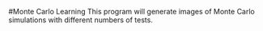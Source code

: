 #Monte Carlo Learning 
This program will generate images of Monte Carlo simulations with different numbers of tests.





